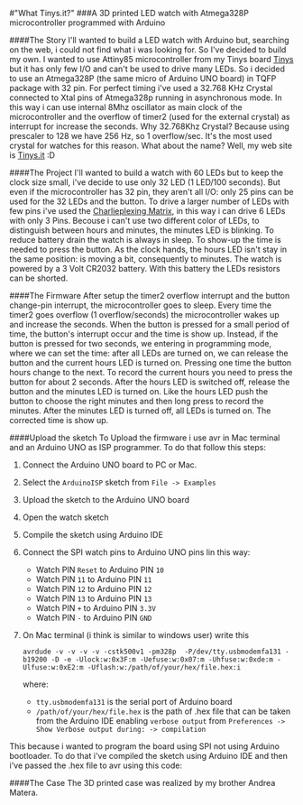 #"What Tinys.it?"
###A 3D printed LED watch with Atmega328P microcontroller programmed with Arduino

####The Story
I'll wanted to build a LED watch with Arduino but, searching on the web, i could not find what i was looking for. So I've decided to build my own.
I wanted to use Attiny85 microcontroller from my Tinys board [Tinys](http://www.tinys.it/) but it has only few I/O and can't be used to drive many LEDs. So i decided to use an Atmega328P (the same micro of Arduino UNO board) in TQFP package with 32 pin.
For perfect timing i've used a 32.768 KHz Crystal connected to Xtal pins of Atmega328p running in asynchronous mode. In this way i can use internal 8Mhz oscillator as main clock of the microcontroller and the overflow of timer2 (used for the external crystal) as interrupt for increase the seconds.
Why 32.768Khz Crystal? Because using prescaler to 128 we have 256 Hz, so 1 overflow/sec. It's the most used crystal for watches for this reason.
What about the name? Well, my web site is [Tinys.it](http://www.tinys.it/) :D

####The Project
I'll wanted to build a watch with 60 LEDs but to keep the clock size small, i've decide to use only 32 LED (1 LED/100 seconds). But even if the microcontroller has 32 pin, they aren't all I/O: only 25 pins can be used for the 32 LEDs and the button. To drive a larger number of LEDs with few pins i've used the [Charlieplexing Matrix](http://en.wikipedia.org/wiki/Charlieplexing), in this way i can drive 6 LEDs with only 3 Pins. Becouse i can't use two different color of LEDs, to distinguish between hours and minutes, the minutes LED is blinking. 
To reduce battery drain the watch is always in sleep. To show-up the time is needed to press the button.
As the clock hands, the hours LED isn't stay in the same position: is moving a bit, consequently to minutes.
The watch is powered by a 3 Volt CR2032 battery. With this battery the LEDs resistors can be shorted.

####The Firmware
After setup the timer2 overflow interrupt and the button change-pin interrupt, the microcontroller goes to sleep. Every time the timer2 goes overflow (1 overflow/seconds) the microcontroller wakes up and increase the seconds. 
When the button is pressed for a small period of time, the button's interrupt occur and the time is show up. Instead, if the button is pressed for two seconds, we entering in programming mode, where we can set the time: after all LEDs are turned on, we can release the button and the current hours LED is turned on. Pressing one time the button hours change to the next. To record the current hours you need to press the button for about 2 seconds. After the hours LED is switched off, release the button and the minutes LED is turned on. Like the hours LED push the button to choose the right minutes and then long press to record the minutes. After the minutes LED is turned off, all LEDs is turned on. The corrected time is show up.

####Upload the sketch
To Upload the firmware i use avr in Mac terminal and an Arduino UNO as ISP programmer. 
To do that follow this steps:

1. Connect the Arduino UNO board to PC or Mac.
2. Select the `ArduinoISP` sketch from `File -> Examples`
3. Upload the sketch to the Arduino UNO board
4. Open the watch sketch
5. Compile the sketch using Arduino IDE
6. Connect the SPI watch pins to Arduino UNO pins lin this way:
	* Watch PIN `Reset` to Arduino PIN `10`
	* Watch PIN `11` to Arduino PIN `11`
	* Watch PIN `12` to Arduino PIN `12`
	* Watch PIN `13` to Arduino PIN `13`
	* Watch PIN `+` to Arduino PIN `3.3V`
	* Watch PIN `-` to Arduino PIN `GND`
7. On Mac terminal (i think is similar to windows user) write this
	```
	avrdude -v -v -v -v -cstk500v1 -pm328p  -P/dev/tty.usbmodemfa131 -b19200 -D -e -Ulock:w:0x3F:m -Uefuse:w:0x07:m -Uhfuse:w:0xde:m -Ulfuse:w:0xE2:m -Uflash:w:/path/of/your/hex/file.hex:i
	```
	
	where:
	 - `tty.usbmodemfa131` is the serial port of Arduino board
	 - `/path/of/your/hex/file.hex` is the path of .hex file that can be taken from the Arduino IDE enabling `verbose output` from `Preferences -> Show Verbose output during: -> compilation`
	
	

This because i wanted to program the board using SPI not using Arduino bootloader. To do that i've compiled the sketch using Arduino IDE and then i've passed the .hex file to avr using this code:


####The Case
The 3D printed case was realized by my brother Andrea Matera.